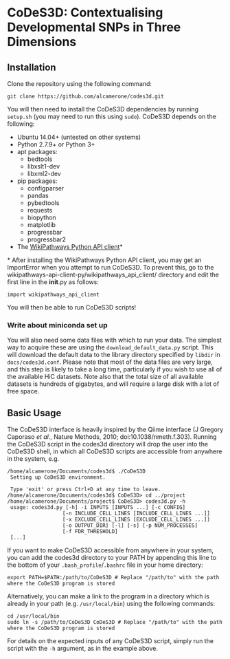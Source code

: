 # CoDeS3D: Contextualising Developmental SNPs in Three Dimensions

## Installation

Clone the repository using the following command:

```
git clone https://github.com/alcamerone/codes3d.git
```

You will then need to install the CoDeS3D dependencies by running `setup.sh` (you may need to run this using `sudo`). CoDeS3D depends on the following:
- Ubuntu 14.04+ (untested on other systems)
- Python 2.7.9+ or Python 3+
- apt packages:
  - bedtools
  - libxslt1-dev
  - libxml2-dev
- pip packages:
  - configparser
  - pandas
  - pybedtools
  - requests
  - biopython
  - matplotlib
  - progressbar
  - progressbar2
- The [WikiPathways Python API client](https://github.com/wikipathways/wikipathways-api-client-py)*

\* After installing the WikiPathways Python API client, you may get an ImportError when you attempt to run CoDeS3D. To prevent this, 
  go to the wikipathways-api-client-py/wikipathways_api_client/ directory and edit the first line in the __init__.py as follows:

`import wikipathways_api_client`

You will then be able to run CoDeS3D scripts!

### Write about miniconda set up

You will also need some data files with which to run your data. The simplest way to acquire these are using the `download_default_data.py` script. This will download the default data to the library directory specified by `libdir` in `docs/codes3d.conf`. Please note that most of the data files are very large, and this step is likely to take a long time, particularly if you wish to use all of the available HiC datasets. Note also that the total size of all available datasets is hundreds of gigabytes, and will require a large disk with a lot of free space.

## Basic Usage

The CoDeS3D interface is heavily inspired by the Qiime interface (J Gregory Caporaso *et al*., Nature Methods, 2010; doi:10.1038/nmeth.f.303). Running the CoDeS3D script in the codes3d directory will drop the user into the CoDeS3D shell, in which all CoDeS3D scripts are accessible from anywhere in the system, e.g.

```
/home/alcamerone/Documents/codes3d$ ./CoDeS3D
 Setting up CoDeS3D environment.
 
 Type 'exit' or press Ctrl+D at any time to leave.
/home/alcamerone/Documents/codes3d$ CoDeS3D> cd ../project
/home/alcamerone/Documents/project$ CoDeS3D> codes3d.py -h
 usage: codes3d.py [-h] -i INPUTS [INPUTS ...] [-c CONFIG]
                  [-n INCLUDE_CELL_LINES [INCLUDE_CELL_LINES ...]]
                  [-x EXCLUDE_CELL_LINES [EXCLUDE_CELL_LINES ...]]
                  [-o OUTPUT_DIR] [-l] [-s] [-p NUM_PROCESSES]
                  [-f FDR_THRESHOLD]
 [...]
```

If you want to make CoDeS3D accessible from anywhere in your system, you can add the codes3d directory to your PATH by appending this line to the bottom of your `.bash_profile`/`.bashrc` file in your home directory:

```
export PATH=$PATH:/path/to/CoDeS3D # Replace "/path/to" with the path where the CoDeS3D program is stored
```

Alternatively, you can make a link to the program in a directory which is already in your path (e.g. `/usr/local/bin`) using the following commands:

```
cd /usr/local/bin
sudo ln -s /path/to/CoDeS3D CoDeS3D # Replace "/path/to" with the path where the CoDeS3D program is stored
```

For details on the expected inputs of any CoDeS3D script, simply run the script with the `-h` argument, as in the example above.
